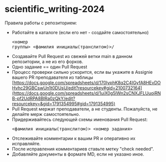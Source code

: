 # scientific_writing-2024

Правила работы с репозиторием:
  - Работайте в каталоге (если его нет - создайте самостоятельно) <pre><номер группы>_<фамилия_инициалы(транслитом)>/</pre>
  - Создавайте Pull Request из свежей ветки main в данном репозитории, а не из его форков. 
  - Одно задание == один Pull Request
  - Процесс проверки сильно ускорится, если вы укажите в Assignie вашего PR преподавателя из таблицы [https://docs.google.com/spreadsheets/d/170lyphK8q2C4IGyfA8HEvDOHvhc29GBCswUn1t0DUsU/edit?resourcekey#gid=2100732164](https://docs.google.com/spreadsheets/d/1uiX0g5IWn2sCNXJFLUuojRNB-pf2UdRPA8BlRa0zQkY/edit?resourcekey=&gid=1791354995#gid=1791354995)
  - Pull Request мержат преподаватели, а не студенты. Пожалуйста, не делайте мерж самостоятельно. 
  - Придерживайтесь следующей схемы именования Pull Request: <pre><фамилия_инициалы(транслитом)>_<номер_задания></pre>
  - Отслеживайте комментарии к вашим PR и оперативно их исправляйте.
  - После исправления комментариев ставьте метку "check needed".
  - Добавляйте документы в формате MD, если не указано иное. 
